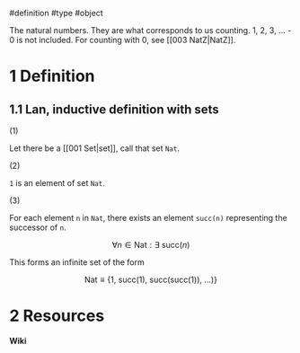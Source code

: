 #definition #type #object

The natural numbers. They are what corresponds to us counting. 1, 2, 3, ... - 0 is not included. For counting with 0, see [[003 NatZ|NatZ]].

# 1 Definition

## 1.1 Lan, inductive definition with sets

(1)

Let there be a [[001 Set|set]], call that set `Nat`. 

(2)

`1` is an element of set `Nat`.

(3)

For each element `n` in `Nat`, there exists an element `succ(n)` representing the successor of `n`.

$$ \forall n \in \text{Nat}: \exists \ \text{succ}(n) $$


This forms an infinite set of the form

$$
\text{Nat} \equiv \lbrace 1,\  \text{succ}(1),\ \text{succ}(\text{succ}(1)),\ \dots) \rbrace
$$


# 2 Resources

**Wiki**